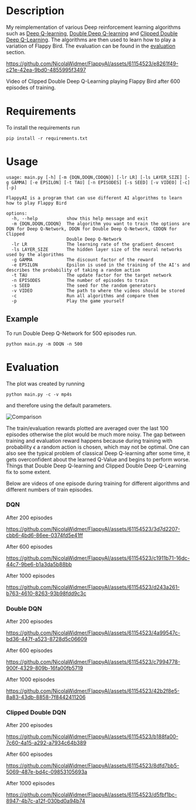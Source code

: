 # Description

My reimplementation of various Deep reinforcement learning algorithms such as [Deep Q-learning](https://arxiv.org/abs/1312.5602), [Double Deep Q-learning](https://arxiv.org/pdf/1509.06461.pdf) and [Clipped Double Deep Q-Learning](https://arxiv.org/pdf/1802.09477.pdf). The algorithms are then used to learn how to play a variation of Flappy Bird. The evaluation can be found in the [evaluation](#evaluation) section.



https://github.com/NicolaWidmer/FlappyAI/assets/61154523/e8261f49-c21e-42ea-9bd0-4855995f3497


Video of Clipped Double Deep Q-Learning playing Flappy Bird after 600 episodes of training.

# Requirements

To install the requirements run
```
pip install -r requirements.txt
```

# Usage


```
usage: main.py [-h] [-m {DQN,DDQN,CDDQN}] [-lr LR] [-ls LAYER_SIZE] [-g GAMMA] [-e EPSILON] [-t TAU] [-n EPISODES] [-s SEED] [-v VIDEO] [-c] [-p]

FlappyAI is a program that can use different AI algorithms to learn how to play Flappy Bird

options:
  -h, --help           show this help message and exit
  -m {DQN,DDQN,CDDQN}  The algorithm you want to train the options are DQN for Deep Q-Network, DDQN for Double Deep Q-Network, CDDQN for Clipped
                       Double Deep Q-Network
  -lr LR               The learning rate of the gradient descent
  -ls LAYER_SIZE       The hidden layer size of the neural networks used by the algorithms
  -g GAMMA             The discount factor of the reward
  -e EPSILON           Epsilon is used in the training of the AI's and describes the probability of taking a random action
  -t TAU               The update factor for the target network
  -n EPISODES          The number of episodes to train
  -s SEED              The seed for the random generators
  -v VIDEO             The path to where the videos should be stored
  -c                   Run all algorithms and compare them
  -p                   Play the game yourself
```
## Example

To run Double Deep Q-Network for 500 episodes run.
```
python main.py -m DDQN -n 500
```


# Evaluation

The plot was created by running
```
python main.py -c -v mp4s
```
and therefore using the default parameters.

![Comparison](https://github.com/NicolaWidmer/FlappyAI/assets/61154523/cf5f58ff-4e01-4724-afc2-1f47ee9b70ea)


The train/evaluation rewards plotted are averaged over the last 100 episodes otherwise the plot would be much more noisy. The gap between training and evaluation reward happens because during training with probability $\epsilon$ a random action is chosen, which may not be optimal. One can also see the typical problem of classical Deep Q-learning after some time, it gets overconfident about the learned Q-Value and begins to perform worse. Things that Double Deep Q-learning and Clipped Double Deep Q-Learning fix to some extent. 

Below are videos of one episode during training for different algorithms and different numbers of train episodes.

### DQN

After 200 episodes

https://github.com/NicolaWidmer/FlappyAI/assets/61154523/3d7d2207-cbb6-4bd6-86ee-0374fd5e41ff

After 600 episodes

https://github.com/NicolaWidmer/FlappyAI/assets/61154523/c1911b71-16dc-44c7-9be6-b1a3da5b88bb

After 1000 episodes

https://github.com/NicolaWidmer/FlappyAI/assets/61154523/d243a261-b763-4610-8263-93b98fdd9c3c

### Double DQN

After 200 episodes

https://github.com/NicolaWidmer/FlappyAI/assets/61154523/4a99547c-bd36-447f-a523-8728d5c06609

After 600 episodes

https://github.com/NicolaWidmer/FlappyAI/assets/61154523/c7994778-900f-4329-809b-16fa00fb5719

After 1000 episodes

https://github.com/NicolaWidmer/FlappyAI/assets/61154523/42b2f8e5-8a83-43db-8858-7f8442411206


### Clipped Double DQN

After 200 episodes

https://github.com/NicolaWidmer/FlappyAI/assets/61154523/b188fa00-7c60-4a15-a292-a7934c64b389

After 600 episodes

https://github.com/NicolaWidmer/FlappyAI/assets/61154523/8dfd7bb5-5069-487e-bd4c-09853105693a

After 1000 episodes

https://github.com/NicolaWidmer/FlappyAI/assets/61154523/d5fbf1bc-8947-4b7c-a12f-030bd0a94b74
